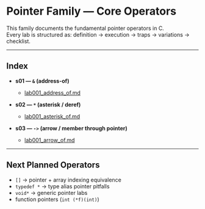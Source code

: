 # Pointer Family — Core Operators

This family documents the fundamental pointer operators in C.  
Every lab is structured as: definition → execution → traps → variations → checklist.

---

## Index

- **s01 — `&` (address-of)**
  - [lab001_address_of.md](s01-amperstand-&/lab001_address_of.md)

- **s02 — `*` (asterisk / deref)**
  - [lab001_asterisk_of.md](s02-asterisk-*/lab001_asterisk_of.md)

- **s03 — `->` (arrow / member through pointer)**
  - [lab001_arrow_of.md](s03-arrow-->/lab001_arrow_of.md)

---

## Next Planned Operators

- `[]` → pointer + array indexing equivalence
- `typedef *` → type alias pointer pitfalls
- `void*` → generic pointer labs
- function pointers (`int (*f)(int)`)

